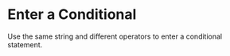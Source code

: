 # Enter a Conditional

Use the same string and different operators to enter a conditional statement.

